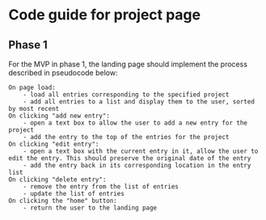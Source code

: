 # Code guide for project page

## Phase 1

For the MVP in phase 1, the landing page should implement the process described in pseudocode below:

```
On page load:
    - load all entries corresponding to the specified project
    - add all entries to a list and display them to the user, sorted by most recent
On clicking "add new entry":
    - open a text box to allow the user to add a new entry for the project
    - add the entry to the top of the entries for the project
On clicking "edit entry":
    - open a text box with the current entry in it, allow the user to edit the entry. This should preserve the original date of the entry
    - add the entry back in its corresponding location in the entry list
On clicking "delete entry":
    - remove the entry from the list of entries
    - update the list of entries
On clicking the "home" button:
    - return the user to the landing page
```
